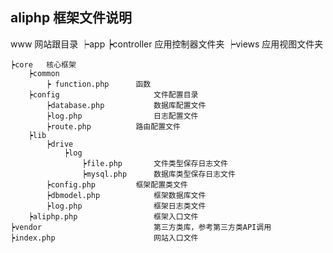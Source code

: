 ## aliphp 框架文件说明

www	网站跟目录
	┝app
		┝controller 				应用控制器文件夹
		┝views 					应用视图文件夹


	┝core   核心框架
		┝common  
			┝ function.php     	函数
		┝config 					文件配置目录
			┝database.php 			数据库配置文件
			┝log.php     			日志配置文件
			┝route.php     		路由配置文件
		┝lib
			┝drive
				┝log
					┝file.php    	文件类型保存日志文件
					┝mysql.php  	数据库类型保存日志文件
			┝config.php    		框架配置类文件
			┝dbmodel.php    		框架数据库文件
			┝log.php    			框架日志类文件
		┝aliphp.php  				框架入口文件
	┝vendor							第三方类库，参考第三方类API调用		
	┝index.php  					网站入口文件	
	

